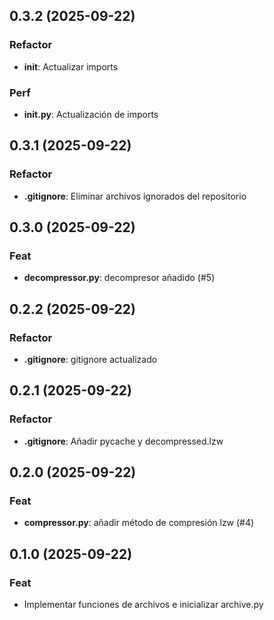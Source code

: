 ## 0.3.2 (2025-09-22)

### Refactor

- **__init__**: Actualizar imports

### Perf

- **__init__.py**: Actualización de imports

## 0.3.1 (2025-09-22)

### Refactor

- **.gitignore**: Eliminar archivos ignorados del repositorio

## 0.3.0 (2025-09-22)

### Feat

- **decompressor.py**: decompresor añadido (#5)

## 0.2.2 (2025-09-22)

### Refactor

- **.gitignore**: gitignore actualizado

## 0.2.1 (2025-09-22)

### Refactor

- **.gitignore**: Añadir pycache y decompressed.lzw

## 0.2.0 (2025-09-22)

### Feat

- **compressor.py**: añadir método de compresión lzw (#4)

## 0.1.0 (2025-09-22)

### Feat

- Implementar funciones de archivos e inicializar archive.py
